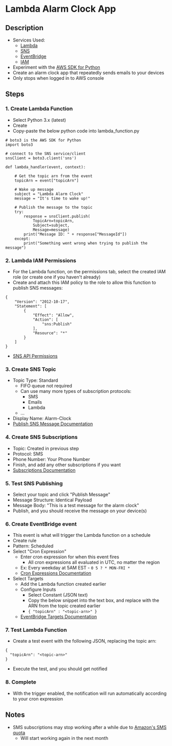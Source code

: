 # Lambda Alarm Clock App
## Description
- Services Used:
  - [Lambda](https://docs.aws.amazon.com/lambda/latest/dg/welcome.html)
  - [SNS](https://docs.aws.amazon.com/sns/latest/dg/welcome.html)
  - [EventBridge](https://docs.aws.amazon.com/eventbridge/latest/userguide/what-is-amazon-eventbridge.html)
  - [IAM](https://docs.aws.amazon.com/IAM/latest/UserGuide/introduction.html)
- Experiment with the [AWS SDK for Python](https://boto3.amazonaws.com/v1/documentation/api/latest/index.html)
- Create an alarm clock app that repeatedly sends emails to your devices
- Only stops when logged in to AWS console

## Steps

### 1. Create Lambda Function
- Select Python 3.x (latest)
- Create
- Copy-paste the below python code into lambda_function.py
```
# boto3 is the AWS SDK for Python
import boto3

# connect to the SNS service/client
snsClient = boto3.client('sns')

def lambda_handler(event, context):
    
    # Get the topic arn from the event
    topicArn = event["topicArn"]
    
    # Wake up message
    subject = "Lambda Alarm Clock"
    message = "It's time to wake up!"
    
    # Publish the message to the topic
    try:
        response = snsClient.publish(
            TopicArn=topicArn,
            Subject=subject,
            Message=message)
        print("Message ID: " + response["MessageId"])
    except:
        print("Something went wrong when trying to publish the message")
```

### 2. Lambda IAM Permissions
- For the Lambda function, on the permissions tab, select the created IAM role (or create one if you haven't already)
- Create and attach this IAM policy to the role to allow this function to publish SNS messages:
```
{
    "Version": "2012-10-17",
    "Statement": [
        {
            "Effect": "Allow",
            "Action": [
                "sns:Publish"
            ],
            "Resource": "*"
        }
    ]
}
```
- [SNS API Permissions](https://docs.aws.amazon.com/sns/latest/dg/sns-access-policy-language-api-permissions-reference.html)

### 3. Create SNS Topic
- Topic Type: Standard
  - FIFO queue not required
  - Can use many more types of subscription protocols:
    - SMS
    - Emails
    - Lambda
  - ...
- Display Name: Alarm-Clock
- [Publish SNS Message Documentation](https://docs.aws.amazon.com/sns/latest/dg/sms_publish-to-topic.html#sms_publish-to-topic_console)
    
### 4. Create SNS Subscriptions
- Topic: Created in previous step
- Protocol: SMS
- Phone Number: Your Phone Number
- Finish, and add any other subscriptions if you want
- [Subscriptions Documentation](https://docs.aws.amazon.com/sns/latest/dg/sns-create-subscribe-endpoint-to-topic.html)

### 5. Test SNS Publishing
- Select your topic and click "Publish Message"
- Message Structure: Identical Payload
- Message Body: "This is a test message for the alarm clock"
- Publish, and you should receive the message on your device(s)

### 6. Create EventBridge event
- This event is what will trigger the Lambda function on a schedule
- Create rule
- Pattern: Scheduled
- Select "Cron Expression"
  - Enter cron expression for when this event fires
    - All cron expressions all evaluated in UTC, no matter the region
  - Ex: Every weekday at 5AM EST - `0 5 ? * MON-FRI *`
  - [Cron Expressions Documentation](https://docs.aws.amazon.com/eventbridge/latest/userguide/scheduled-events.html#cron-expressions)
- Select Targets
  - Add the Lambda function created earlier
  - Configure Inputs
    - Select Constant (JSON text)
    - Copy the below snippet into the text box, and replace <topic-arn> with the ARN from the topic created earlier
    - `{ "topicArn" : "<topic-arn>" }`
  - [EventBridge Targets Documentation](https://docs.aws.amazon.com/eventbridge/latest/userguide/eventbridge-targets.html)

### 7. Test Lambda Function
- Create a test event with the following JSON, replacing the topic arn: 
```
{
  "topicArn": "<topic-arn>"
}
```
- Execute the test, and you should get notified

### 8. Complete
- With the trigger enabled, the notification will run automatically according to your cron expression

## Notes
- SMS subscriptions may stop working after a while due to [Amazon's SMS quota](https://aws.amazon.com/premiumsupport/knowledge-center/sns-sms-spending-limit-increase/)
  - Will start working again in the next month


